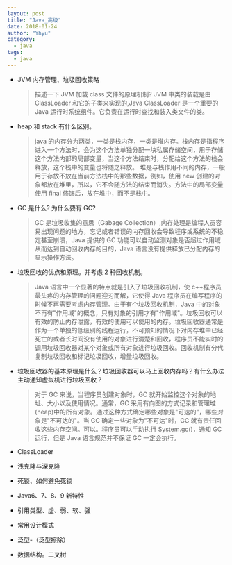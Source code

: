 ```yaml
---
layout: post
title: "Java_高级"
date: 2018-01-24
author: "Yhyu"
category:
  - java
tags:
  - java
---
```


- JVM 内存管理、垃圾回收策略

  > 描述一下 JVM 加载 class 文件的原理机制?
  > JVM 中类的装载是由 ClassLoader 和它的子类来实现的,Java ClassLoader 是一个重要的 Java 运行时系统组件。它负责在运行时查找和装入类文件的类。

- heap 和 stack 有什么区别。

  > java 的内存分为两类，一类是栈内存，一类是堆内存。栈内存是指程序进入一个方法时，会为这个方法单独分配一块私属存储空间，用于存储这个方法内部的局部变量，当这个方法结束时，分配给这个方法的栈会释放，这个栈中的变量也将随之释放。
  > 堆是与栈作用不同的内存，一般用于存放不放在当前方法栈中的那些数据，例如，使用 new 创建的对象都放在堆里，所以，它不会随方法的结束而消失。方法中的局部变量使用 final 修饰后，放在堆中，而不是栈中。

- GC 是什么? 为什么要有 GC?

  > GC 是垃圾收集的意思（Gabage Collection）,内存处理是编程人员容易出现问题的地方，忘记或者错误的内存回收会导致程序或系统的不稳定甚至崩溃，Java 提供的 GC 功能可以自动监测对象是否超过作用域从而达到自动回收内存的目的，Java 语言没有提供释放已分配内存的显示操作方法。

- 垃圾回收的优点和原理。并考虑 2 种回收机制。

  > Java 语言中一个显著的特点就是引入了垃圾回收机制，使 c++程序员最头疼的内存管理的问题迎刃而解，它使得 Java 程序员在编写程序的时候不再需要考虑内存管理。由于有个垃圾回收机制，Java 中的对象不再有"作用域"的概念，只有对象的引用才有"作用域"。垃圾回收可以有效的防止内存泄露，有效的使用可以使用的内存。垃圾回收器通常是作为一个单独的低级别的线程运行，不可预知的情况下对内存堆中已经死亡的或者长时间没有使用的对象进行清楚和回收，程序员不能实时的调用垃圾回收器对某个对象或所有对象进行垃圾回收。回收机制有分代复制垃圾回收和标记垃圾回收，增量垃圾回收。

- 垃圾回收器的基本原理是什么？垃圾回收器可以马上回收内存吗？有什么办法主动通知虚拟机进行垃圾回收？

  > 对于 GC 来说，当程序员创建对象时，GC 就开始监控这个对象的地址、大小以及使用情况。通常，GC 采用有向图的方式记录和管理堆(heap)中的所有对象。通过这种方式确定哪些对象是"可达的"，哪些对象是"不可达的"。当 GC 确定一些对象为"不可达"时，GC 就有责任回收这些内存空间。可以。程序员可以手动执行 System.gc()，通知 GC 运行，但是 Java 语言规范并不保证 GC 一定会执行。

- ClassLoader
- 浅克隆与深克隆
- 死锁、如何避免死锁
- Java6、7、8、9 新特性
- 引用类型、虚、弱、软、强
- 常用设计模式
- 泛型-（泛型擦除）
- 数据结构。二叉树
